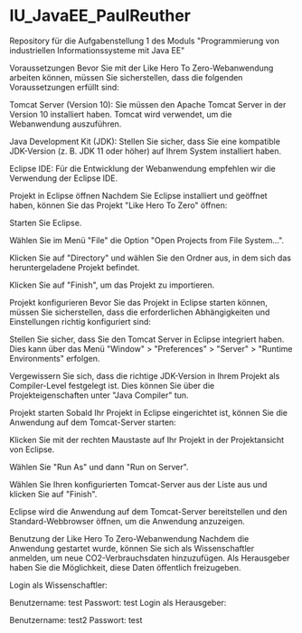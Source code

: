 # IU_JavaEE_PaulReuther
Repository für die Aufgabenstellung 1 des Moduls "Programmierung von industriellen Informationssysteme mit Java EE"

Voraussetzungen
Bevor Sie mit der Like Hero To Zero-Webanwendung arbeiten können, müssen Sie sicherstellen, dass die folgenden Voraussetzungen erfüllt sind:

Tomcat Server (Version 10): Sie müssen den Apache Tomcat Server in der Version 10 installiert haben. Tomcat wird verwendet, um die Webanwendung auszuführen.

Java Development Kit (JDK): Stellen Sie sicher, dass Sie eine kompatible JDK-Version (z. B. JDK 11 oder höher) auf Ihrem System installiert haben.

Eclipse IDE: Für die Entwicklung der Webanwendung empfehlen wir die Verwendung der Eclipse IDE.

Projekt in Eclipse öffnen
Nachdem Sie Eclipse installiert und geöffnet haben, können Sie das Projekt "Like Hero To Zero" öffnen:

Starten Sie Eclipse.

Wählen Sie im Menü "File" die Option "Open Projects from File System...".

Klicken Sie auf "Directory" und wählen Sie den Ordner aus, in dem sich das heruntergeladene Projekt befindet.

Klicken Sie auf "Finish", um das Projekt zu importieren.

Projekt konfigurieren
Bevor Sie das Projekt in Eclipse starten können, müssen Sie sicherstellen, dass die erforderlichen Abhängigkeiten und Einstellungen richtig konfiguriert sind:

Stellen Sie sicher, dass Sie den Tomcat Server in Eclipse integriert haben. Dies kann über das Menü "Window" > "Preferences" > "Server" > "Runtime Environments" erfolgen.

Vergewissern Sie sich, dass die richtige JDK-Version in Ihrem Projekt als Compiler-Level festgelegt ist. Dies können Sie über die Projekteigenschaften unter "Java Compiler" tun.

Projekt starten
Sobald Ihr Projekt in Eclipse eingerichtet ist, können Sie die Anwendung auf dem Tomcat-Server starten:

Klicken Sie mit der rechten Maustaste auf Ihr Projekt in der Projektansicht von Eclipse.

Wählen Sie "Run As" und dann "Run on Server".

Wählen Sie Ihren konfigurierten Tomcat-Server aus der Liste aus und klicken Sie auf "Finish".

Eclipse wird die Anwendung auf dem Tomcat-Server bereitstellen und den Standard-Webbrowser öffnen, um die Anwendung anzuzeigen.

Benutzung der Like Hero To Zero-Webanwendung
Nachdem die Anwendung gestartet wurde, können Sie sich als Wissenschaftler anmelden, um neue CO2-Verbrauchsdaten hinzuzufügen. Als Herausgeber haben Sie die Möglichkeit, diese Daten öffentlich freizugeben.

Login als Wissenschaftler:

Benutzername: test
Passwort: test
Login als Herausgeber:

Benutzername: test2
Passwort: test
